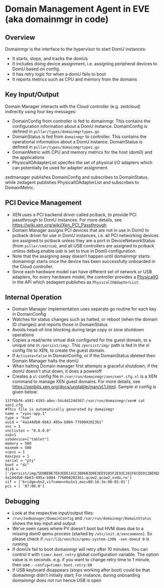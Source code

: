 # Domain Management Agent in EVE (aka domainmgr in code)

## Overview

Domainmgr is the interface to the hypervisor to start DomU instances:

- It starts, stops, and tracks the domUs
- It includes doing device assignment, i.e. assigning peripheral devices to DomU based on config.
- It has retry logic for when a domU fails to boot
- It reports metrics such as CPU and memory from the domains

## Key Input/Output

Domain Manager interacts with the Cloud controller (e.g. zedcloud) indirectly using four key messages:
- DomainConfig from controller is fed to domainmgr. This contains the configuration information about a DomU instance. DomainConfig is defined in `pillar/types/domainmgrtypes.go`
- DomainStatus is fed from `domainmgr` to controller. This contains the operational information about a DomU instance. DomainStatus is defined in `pillar/types/domainmgrtypes.go`
- DomainMetric with CPU and memory metrics for the host (dom0) and the applications
- PhysicalIOAdapterList specifes the set of physical I/O adapters which can potentially be used for adapter assignment.

zedmanager publishes DomainConfig and subscribes to DomainStatus, while zedagent publishes PhysicalIOAdapterList and subscribes to DomainMetric.

## PCI Device Management

- XEN uses a PCI backend driver called pciback, to provide PCI passthrough to DomU instances. For more details, see <https://wiki.xen.org/wiki/Xen_PCI_Passthrough>
- Domain Manager assigns PCI devices that are not in use in Dom0 to pciback driver for use in DomU instances, i.e. all PCI networking devices are assigned to pciback unless they are a port in DeviceNetworkStatus (from `pillar/cmd/nim`), and all USB controllers are assigned to pciback unless debug.enable.usb is set to true in Dom0 configuration.
- Note that the assigning away doesn’t happen until domainmgr starts. domainmgr starts once the device has been successfully onboarded in the Cloud controller.
- Since each hardware model can have different set of network or USB adapters, for every hardware model, the controller provides a [PhysicalIO](../../api/proto/config/devmodel.proto) in the API which zedagent publishes as `PhysicalIOAdapterList`.

## Internal Operation

- Domain Manager implementation uses separate go routine for each key in DomainConfig
- Watches for status changes such as halted, or reboot (when the domain ID changes) and reports those in DomainStatus
- Avoids head-of-line blocking during large copy or slow shutdown operations
- Copies a read/write virtual disk configured for the guest domain, to a unique one in `/persist/img/`. This `/persist/img/` path is fed in the xl config file to XEN, to create the guest domain.
- If `Activate=false` in DomainConfig, or if the DomainStatus deleted then Domain Manager halts the domU
- When halting Domain manager first attempts a graceful shutdown; if the domU doesn’t shut down, it does a poweroff
- Creates a `xl` config file in `/var/run/domainmgr/xen/xen*.cfg`. `xl` is a XEN command to manage XEN guest domains. For more details, see <https://xenbits.xen.org/docs/unstable/man/xl.1.html>. Sample xl config is given below:

```shellsession
137f6bf6-a581-4193-a8ec-54c44124d367:/var/run/domainmgr/xen# cat xen1.cfg
#This file is automatically generated by domainmgr
name = "vyos-app.1"
type = "hvm"
uuid = "4a144db0-6b63-405a-b884-7760042023b1"
vnc = 1
vnclisten = "0.0.0.0"
usb=1
usbdevice=["tablet"]
memory = 500
maxmem = 500
vcpus = 1
maxcpus = 1
serial = "pty"
boot = "dc"
disk = ['/persist/img/5E0BEBE7E83EDE141C3B86B3D9E3EE9105F2E93C201F6CD5912BE9EBC965F19B-4a144db0-6b63-405a-b884-7760042023b1.qcow2,qcow2,xvda,rw']
vif = ['bridge=bn2,vifname=nbu1x1,mac=00:16:3e:00:01:01']
pci = [ '07:00.0']
```

## Debugging

- Look at the respective input/output files:
- `/run/zedmanager/DomainConfig` and `/var/run/domainmgr/DomainStatus` shows the key input and output
- We’ve seen cases where PV doesn’t boot but HVM does due to a missing dom0 qemu process (started by `/etc/init.d/xencommons`). So please check if `/usr/lib/xen/bin/qemu-system-i386 -xen-domid 0` is running
- If domUs fail to boot domainmgr will retry after 10  minutes. You can control it with `timer.boot.retry` global configuration variable. The option value is in seconds. e.g. if you want to change retry time to 1 minute, then use `--config=timer.boot.retry:60`
- If USB keyboard disappears (stops working after boot) could be that domainmgr didn’t initially start; For instance, during onboarding domainmgr does not run hence USB is open
